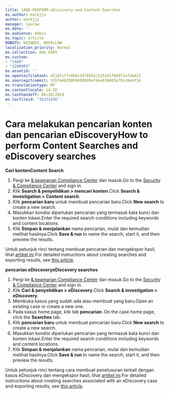 ```yaml
---
title: 1488-PERFORM-eDiscovery-and-Content-Searches
ms.author: markjjo
author: markjjo
manager: lauraw
ms.date: ''
ms.audience: Admin
ms.topic: article
ROBOTS: NOINDEX, NOFOLLOW
localization_priority: Normal
ms.collection: Adm_O365
ms.custom:
- "1488"
- "3200003"
ms.assetid: ''
ms.openlocfilehash: d2187cffc8b6c29785b2c5151d1f608f1efbbd15
ms.sourcegitcommit: 5fb7a4b28859690020efdea630d03e70cc0e6334
ms.translationtype: MT
ms.contentlocale: id-ID
ms.lasthandoff: 06/28/2019
ms.locfileid: "35371436"
---
```

# <a name="how-to-perform-content-searches-and-ediscovery-searches"></a><span data-ttu-id="c83d6-102">Cara melakukan pencarian konten dan pencarian eDiscovery</span><span class="sxs-lookup"><span data-stu-id="c83d6-102">How to perform Content Searches and eDiscovery searches</span></span>

<span data-ttu-id="c83d6-103">**Cari konten**</span><span class="sxs-lookup"><span data-stu-id="c83d6-103">**Content Search**</span></span>

1. <span data-ttu-id="c83d6-104">Pergi ke [& keamanan Compliance Center](https://protection.office.com) dan masuk.</span><span class="sxs-lookup"><span data-stu-id="c83d6-104">Go to the [Security & Compliance Center](https://protection.office.com) and sign in.</span></span>
2. <span data-ttu-id="c83d6-105">Klik **Search & penyelidikan > mencari konten**.</span><span class="sxs-lookup"><span data-stu-id="c83d6-105">Click **Search & investigation > Content search**.</span></span>
3. <span data-ttu-id="c83d6-106">Klik **pencarian baru** untuk membuat pencarian baru.</span><span class="sxs-lookup"><span data-stu-id="c83d6-106">Click **New search** to create a new search.</span></span>
4. <span data-ttu-id="c83d6-107">Masukkan kondisi diperlukan pencarian yang termasuk kata kunci dan konten lokasi.</span><span class="sxs-lookup"><span data-stu-id="c83d6-107">Enter the required search conditions including keywords and content locations.</span></span>  
5. <span data-ttu-id="c83d6-108">Klik **Simpan & menjalankan** nama pencarian, mulai dan kemudian melihat hasilnya.</span><span class="sxs-lookup"><span data-stu-id="c83d6-108">Click **Save & run** to name the search, start it, and then preview the results.</span></span>

<span data-ttu-id="c83d6-109">Untuk petunjuk rinci tentang membuat pencarian dan mengekspor hasil, lihat [artikel ini](https://docs.microsoft.com/office365/securitycompliance/content-search).</span><span class="sxs-lookup"><span data-stu-id="c83d6-109">For detailed instructions about creating searches and exporting results, see [this article](https://docs.microsoft.com/office365/securitycompliance/content-search).</span></span>

<span data-ttu-id="c83d6-110">**pencarian eDiscovery**</span><span class="sxs-lookup"><span data-stu-id="c83d6-110">**eDiscovery searches**</span></span>

1. <span data-ttu-id="c83d6-111">Pergi ke [& keamanan Compliance Center](https://protection.office.com) dan masuk.</span><span class="sxs-lookup"><span data-stu-id="c83d6-111">Go to the [Security & Compliance Center](https://protection.office.com) and sign in.</span></span>
2. <span data-ttu-id="c83d6-112">Klik **Cari & penyelidikan > eDiscovery**.</span><span class="sxs-lookup"><span data-stu-id="c83d6-112">Click **Search & investigation > eDiscovery**.</span></span>
3. <span data-ttu-id="c83d6-113">Membuka kasus yang sudah ada atau membuat yang baru.</span><span class="sxs-lookup"><span data-stu-id="c83d6-113">Open an existing case or create a new one.</span></span>
4. <span data-ttu-id="c83d6-114">Pada kasus home page, klik tab **pencarian** .</span><span class="sxs-lookup"><span data-stu-id="c83d6-114">On the case home page, click the **Searches** tab.</span></span>  
5. <span data-ttu-id="c83d6-115">Klik **pencarian baru** untuk membuat pencarian baru.</span><span class="sxs-lookup"><span data-stu-id="c83d6-115">Click **New search** to create a new search.</span></span>
6. <span data-ttu-id="c83d6-116">Masukkan kondisi diperlukan pencarian yang termasuk kata kunci dan konten lokasi.</span><span class="sxs-lookup"><span data-stu-id="c83d6-116">Enter the required search conditions including keywords and content locations.</span></span>  
7. <span data-ttu-id="c83d6-117">Klik **Simpan & menjalankan** nama pencarian, mulai dan kemudian melihat hasilnya.</span><span class="sxs-lookup"><span data-stu-id="c83d6-117">Click **Save & run** to name the search, start it, and then preview the results.</span></span>

<span data-ttu-id="c83d6-118">Untuk petunjuk rinci tentang cara membuat penelusuran terkait dengan kasus eDiscovery dan mengekspor hasil, lihat [artikel ini](https://docs.microsoft.com/office365/securitycompliance/ediscovery-cases).</span><span class="sxs-lookup"><span data-stu-id="c83d6-118">For detailed instructions about creating searches associated with an eDiscovery case and exporting results, see [this article](https://docs.microsoft.com/office365/securitycompliance/ediscovery-cases).</span></span>